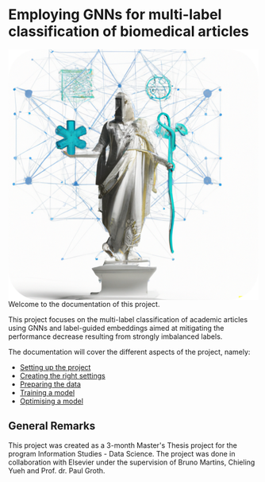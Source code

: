 # Employing GNNs for multi-label classification of biomedical articles
<img style="float: right;" src="frontpagerounded.png">
Welcome to the documentation of this project.

This project focuses on the multi-label classification of academic articles using GNNs and label-guided embeddings aimed
at
mitigating the performance decrease resulting from strongly imbalanced labels.

The documentation will cover the different aspects of the project, namely:

- [Setting up the project](project_installation.md)
- [Creating the right settings](settings.md)
- [Preparing the data](preparing_data.md)
- [Training a model](training.md)
- [Optimising a model](optimization.md)

## General Remarks

This project was created as a 3-month Master's Thesis project for the program Information Studies - Data Science.
The project was done in collaboration with Elsevier under the supervision of Bruno Martins, Chieling Yueh and Prof. dr.
Paul
Groth. 
